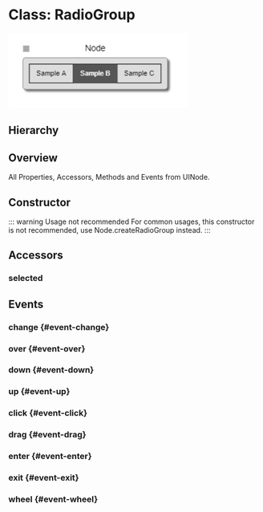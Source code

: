 # Class: RadioGroup

<img class="zoomable" alt="Node-ui Radio-group example" src="/images/node-ui-radio-group-example.png" />

## Hierarchy

<Hierarchy
  :extend="{name: 'UINode', link: '../classes/ui-node'}"
  :implement="[
    {name: 'Serializable', link: '../interfaces/serializable.html'}
  ]"
/>

## Overview

All Properties, Accessors, Methods and Events <Icon type="inherited" class="ml-0p5" /> from <Ref to="../classes/ui-node">UINode</Ref>.

<Overview :data="data" />

## Constructor

::: warning Usage not recommended
For common usages, this constructor is not recommended, use <Ref to="../classes/node#createradiogroup">Node.createRadioGroup</Ref> instead.
:::

<Method type="constructor">
  <template v-slot:signature>
    new RadioGroup(<strong>node: </strong><em><Ref to="../classes/node">Node</Ref></em>,
    <strong>values: </strong><em>string[]</em>,
    <strong>selected: </strong><em>string</em>,
    <strong>options: </strong><em><Ref to="../interfaces/radio-group-options">RadioGroupOptions</Ref></em>):
    <em><Ref to="#class-radiogroup">RadioGroup</Ref></em>
  </template>
  <template v-slot:params>
    <Param name="node"><em><Ref to="../classes/node">Node</Ref></em></Param>
    <Param name="values">
      <em>string[]</em>
      <template v-slot:default-value>
        <em>['default']</em>
      </template>
    </Param>
    <Param name="selected">
      <em>string</em>
      <template v-slot:default-value>
        <em>'default'</em>
      </template>
    </Param>
    <Param name="options">
      <em><Ref to="../interfaces/radio-group-options">RadioGroupOptions</Ref></em>
  <template v-slot:default-value>

  ```js
    {
      height: node.style.rowHeight * 1.5
    }
  ```

  </template>
    </Param>
  </template>
</Method>

## Accessors

### selected

<Property type="accessor" name="selected">
  <template v-slot:type>
    <em>string</em>
  </template>
</Property>

## Events

### change <Icon type="event" /> {#event-change}

<Event type="event">
  <template v-slot:desc>
    When <Ref to="#selected">selected</Ref> value of this RadioGroup changes.
  </template>
</Event>

### over <Icon type="event" /> {#event-over}

<Event type="event">
  <template v-slot:desc>
    When mouse over happens on this ui-node.
  </template>
</Event>

### down <Icon type="event" /> {#event-down}

<Event type="event">
  <template v-slot:desc>
    When touch down or mouse-left down occurs on this ui-node.
  </template>
</Event>


### up <Icon type="event" /> {#event-up}

<Event type="event">
  <template v-slot:desc>
    When touch up or mouse-left up happens on this ui-node.
  </template>
</Event>

### click <Icon type="event" /> {#event-click}

<Event type="event">
  <template v-slot:desc>
    When tap or mouse click happens on this ui-node.
  </template>
</Event>

### drag <Icon type="event" /> {#event-drag}

<Event type="event">
  <template v-slot:desc>
    When touch or mouse drag happens on this ui-node.
  </template>
</Event>

### enter <Icon type="event" /> {#event-enter}

<Event type="event">
  <template v-slot:desc>
    When mouse enter happens on this ui-node.
  </template>
</Event>

### exit <Icon type="event" /> {#event-exit}

<Event type="event">
  <template v-slot:desc>
    When mouse exit happens on this ui-node
  </template>
</Event>

### wheel <Icon type="event" /> {#event-wheel}

<Event type="event">
  <template v-slot:desc>
    When mouse scroll happens on this ui-node.
  </template>
</Event>

<script setup>
import data from '../../../../../reflections/api/classes/radio-group.json';
</script>
